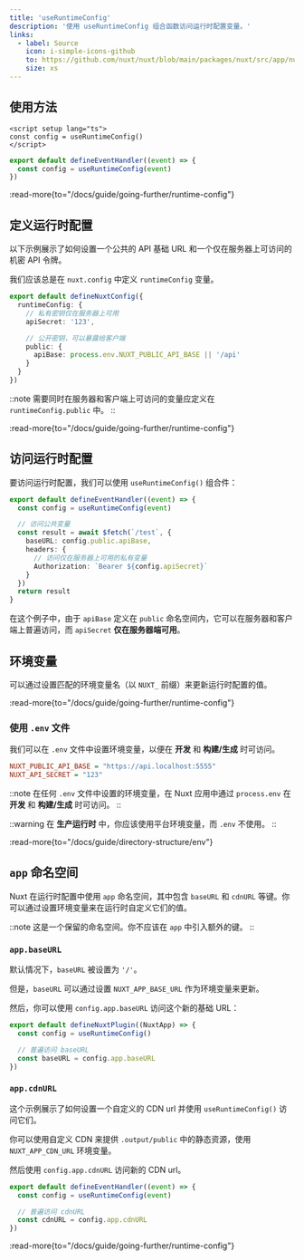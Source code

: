 ```yaml
---
title: 'useRuntimeConfig'
description: '使用 useRuntimeConfig 组合函数访问运行时配置变量。'
links:
  - label: Source
    icon: i-simple-icons-github
    to: https://github.com/nuxt/nuxt/blob/main/packages/nuxt/src/app/nuxt.ts
    size: xs
---
```


## 使用方法

```vue [app.vue]
<script setup lang="ts">
const config = useRuntimeConfig()
</script>
```

```ts [server/api/foo.ts]
export default defineEventHandler((event) => {
  const config = useRuntimeConfig(event)
})
```

:read-more{to="/docs/guide/going-further/runtime-config"}

## 定义运行时配置

以下示例展示了如何设置一个公共的 API 基础 URL 和一个仅在服务器上可访问的机密 API 令牌。

我们应该总是在 `nuxt.config` 中定义 `runtimeConfig` 变量。

```ts [nuxt.config.ts]
export default defineNuxtConfig({
  runtimeConfig: {
    // 私有密钥仅在服务器上可用
    apiSecret: '123',

    // 公开密钥，可以暴露给客户端
    public: {
      apiBase: process.env.NUXT_PUBLIC_API_BASE || '/api'
    }
  }
})
```

::note
需要同时在服务器和客户端上可访问的变量应定义在 `runtimeConfig.public` 中。
::

:read-more{to="/docs/guide/going-further/runtime-config"}

## 访问运行时配置

要访问运行时配置，我们可以使用 `useRuntimeConfig()` 组合件：

```ts [server/api/test.ts]
export default defineEventHandler((event) => {
  const config = useRuntimeConfig(event)

  // 访问公共变量
  const result = await $fetch(`/test`, {
    baseURL: config.public.apiBase,
    headers: {
      // 访问仅在服务器上可用的私有变量
      Authorization: `Bearer ${config.apiSecret}`
    }
  })
  return result
}
```

在这个例子中，由于 `apiBase` 定义在 `public` 命名空间内，它可以在服务器和客户端上普遍访问，而 `apiSecret` **仅在服务器端可用**。

## 环境变量

可以通过设置匹配的环境变量名（以 `NUXT_` 前缀）来更新运行时配置的值。

:read-more{to="/docs/guide/going-further/runtime-config"}

### 使用 `.env` 文件

我们可以在 `.env` 文件中设置环境变量，以便在 **开发** 和 **构建/生成** 时可访问。

```ini [.env]
NUXT_PUBLIC_API_BASE = "https://api.localhost:5555"
NUXT_API_SECRET = "123"
```

::note
在任何 `.env` 文件中设置的环境变量，在 Nuxt 应用中通过 `process.env` 在 **开发** 和 **构建/生成** 时可访问。
::

::warning
在 **生产运行时** 中，你应该使用平台环境变量，而 `.env` 不使用。
::

:read-more{to="/docs/guide/directory-structure/env"}

## `app` 命名空间

Nuxt 在运行时配置中使用 `app` 命名空间，其中包含 `baseURL` 和 `cdnURL` 等键。你可以通过设置环境变量来在运行时自定义它们的值。

::note
这是一个保留的命名空间。你不应该在 `app` 中引入额外的键。
::

### `app.baseURL`

默认情况下，`baseURL` 被设置为 `'/'`。

但是，`baseURL` 可以通过设置 `NUXT_APP_BASE_URL` 作为环境变量来更新。

然后，你可以使用 `config.app.baseURL` 访问这个新的基础 URL：

```ts [/plugins/my-plugin.ts]
export default defineNuxtPlugin((NuxtApp) => {
  const config = useRuntimeConfig()

  // 普遍访问 baseURL
  const baseURL = config.app.baseURL
})
```

### `app.cdnURL`

这个示例展示了如何设置一个自定义的 CDN url 并使用 `useRuntimeConfig()` 访问它们。

你可以使用自定义 CDN 来提供 `.output/public` 中的静态资源，使用 `NUXT_APP_CDN_URL` 环境变量。

然后使用 `config.app.cdnURL` 访问新的 CDN url。

```ts [server/api/foo.ts]
export default defineEventHandler((event) => {
  const config = useRuntimeConfig(event)

  // 普遍访问 cdnURL
  const cdnURL = config.app.cdnURL
})
```

:read-more{to="/docs/guide/going-further/runtime-config"}
